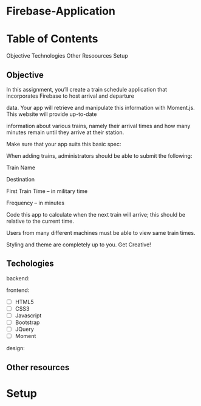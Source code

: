 # Firebase-Application

# Table of Contents
Objective
Technologies
Other Resoources
Setup

## Objective

In this assignment, you’ll create a train schedule application that incorporates Firebase to host arrival and departure

data. Your app will retrieve and manipulate this information with Moment.js. This website will provide up-to-date

information about various trains, namely their arrival times and how many minutes remain until they arrive at their station.

Make sure that your app suits this basic spec:

When adding trains, administrators should be able to submit the following:

Train Name

Destination

First Train Time – in military time

Frequency – in minutes

Code this app to calculate when the next train will arrive; this should be relative to the current time.

Users from many different machines must be able to view same train times.

Styling and theme are completely up to you. Get Creative!

## Techologies

backend:

frontend:
- [ ] HTML5
- [ ] CSS3
- [ ] Javascript
- [ ] Bootstrap
- [ ] JQuery
- [ ] Moment

design:

## Other resources

# Setup
